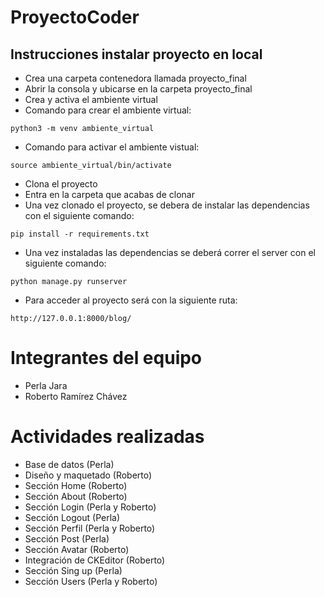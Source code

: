 # ProyectoCoder

## Instrucciones instalar proyecto en local
+ Crea una carpeta contenedora llamada proyecto_final
+ Abrir la consola y ubicarse en la carpeta proyecto_final
+ Crea y activa el ambiente virtual
+ Comando para crear el ambiente virtual:
```
python3 -m venv ambiente_virtual
```
+ Comando para activar el ambiente vistual:
```
source ambiente_virtual/bin/activate
```
+ Clona el proyecto
+ Entra en la carpeta que acabas de clonar
+ Una vez clonado el proyecto, se debera de instalar las dependencias con el siguiente comando:
```
pip install -r requirements.txt
```
+ Una vez instaladas las dependencias se deberá correr el server con el siguiente comando:
```
python manage.py runserver
```
+ Para acceder al proyecto será con la siguiente ruta:
```
http://127.0.0.1:8000/blog/
```

# Integrantes del equipo

+ Perla Jara
+ Roberto Ramírez Chávez

# Actividades realizadas

+ Base de datos (Perla)
+ Diseño y maquetado (Roberto)
+ Sección Home (Roberto)
+ Sección About (Roberto)
+ Sección Login (Perla y Roberto)
+ Sección Logout (Perla)
+ Sección Perfil (Perla y Roberto)
+ Sección Post (Perla)
+ Sección Avatar (Roberto)
+ Integración de CKEditor (Roberto)
+ Sección Sing up (Perla)
+ Sección Users (Perla y Roberto)


